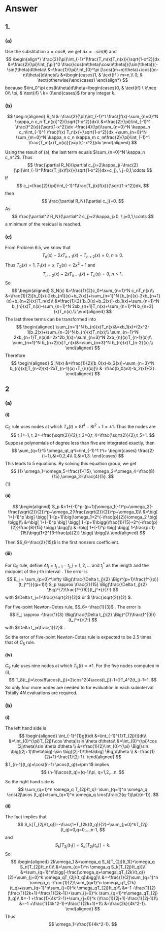 # Answer

## 1.

### (a)

Use the substitution $x=cos\theta$, we get $dx=-sin(\theta)$ and
$$
\begin{align*}
\frac{2}{\pi}\int_{-1}^1\frac{T_m(x)T_n(x)}{\sqrt{1-x^2}}dx
&=\frac{2}{\pi}\int_{\pi}^0 \frac{\cos(m\theta)\cos(n\theta)}{\sin(\theta)}(-\sin(\theta)d\theta\\
&=\frac{1}{\pi}\int_{0}^\pi [\cos((m+n)\theta)+\cos((m-n)\theta)]d\theta\\
&=\begin{cases}1, & \text{if } m=n,\\ 0, & \text{otherwise}\end{cases}
\end{align*}
$$
because $\int_0^\pi cos(k\theta)d\theta=\begin{cases}0, & \text{if} \ k\neq 0\\ \pi, & \text{if} \ k= 0\end{cases}$   for any integer $k$.

### (b)

$$
\begin{aligned}
R_N
&=\frac{2}{\pi}\int_{-1}^1 \frac{[f(x)-\sum_{n=0}^N \kappa_n c_n T_n(x)]^2}{\sqrt{1-x^2}}dx\\
&=\frac{2}{\pi}\int_{-1}^1 \frac{f^2(x)}{\sqrt{1-x^2}}dx
-\frac{4}{\pi}\sum_{n=0}^N \kappa_n c_n\int_{-1}^1 \frac{f(x) T_n(x)}{\sqrt{1-x^2}}dx
+\sum_{n=0}^N \sum_{m=0}^N \kappa_n c_n \kappa_m c_m\frac{2}{\pi}\int_{-1}^1 \frac{T_m(x)T_n(x)}{\sqrt{1-x^2}}dx
\end{aligned}
$$

Using the result of (a), the last term equals $\sum_{n=0}^N  \kappa_n c_n^2$. Thus
$$
\frac{\partial R_N}{\partial c_j}=2\kappa_j(-\frac{2}{\pi}\int_{-1}^1\frac{T_j(x)f(x)}{\sqrt{1-x^2}}dx+c_j), \ j=0,1,\cdots
$$
If 
$$
c_j=\frac{2}{\pi}\int_{-1}^1\frac{T_j(x)f(x)}{\sqrt{1-x^2}}dx,
$$
 then 
$$
\frac{\partial R_N}{\partial c_j}=0.
$$
 As 
$$
\frac{\partial^2 R_N}{\partial^2 c_j}=2\kappa_j>0, \  j=0,1,\cdots
$$
a minimum of the residual is reached.

### (c)

From Problem 6.5, we know that
$$
T_{n}(x)-2xT_{n+1}(x)+T_{n+2}(x)=0, \ n\geq 0.
$$
Thus $T_0(x)=1, T_1(x)=x, T_2(x)=2x^2-1$ and
$$
T_{n-2}(x)-2xT_{n-1}(x)+T_{n}(x)=0, \ n>1.
$$
So
$$
\begin{aligned}
S_N(x)
&=\frac{1}{2}c_0+\sum_{n=1}^N c_nT_n(x)\\
&=\frac{1}{2}[b_0(x)-2xb_{n1}(x)+b_2(x)]+\sum_{n=1}^N [b_{n}(x)-2xb_{n+1}(x)+b_{n+2}(x)]T_n(x)\\
&=\frac{1}{2}[b_0(x)+b_2(x)]-xb_1(x)+\sum_{n=1}^N b_{n}(x)T_n(x)-\sum_{n=1}^N 2xb_{n+1}T_n(x)+\sum_{n=1}^N b_{n+2}(x)T_n(x).\\
\end{aligned}
$$
The last three terms can be transformed into 
$$
\begin{aligned}
\sum_{n=1}^N b_{n}(x)T_n(x)&=xb_1(x)+(2x^2-1)b_2(x)+\sum_{n=3}^N b_{n}(x)T_n(x);\\
\sum_{n=1}^N 2xb_{n+1}T_n(x)&=2x^2b_1(x)+\sum_{n=3}^N 2xb_{n}(x)T_{n-1}(x);\\
\sum_{n=1}^N b_{n+2}(x)T_n(x)&=\sum_{n=3}^N b_{n}(x)T_{n-2}(x).\\
\end{aligned}
$$
Therefore
$$
\begin{aligned}
S_N(x)
&=\frac{1}{2}[b_0(x)-b_2(x)]+\sum_{n=3}^N b_{n}(x)[T_{n-2}(x)-2xT_{n-1}(x)+T_{n}(x)]\\
&=\frac{b_0(x0)-b_2(x)}{2}.
\end{aligned}
$$

## 2

### (a)

#### (i)

$C_5$ rule uses nodes at which $T_4(t)=8t^4-8t^2+1=\pm 1$. Thus the nodes are
$$
t_1=-1, t_2=-\frac{\sqrt{2}}{2},t_3=0,t_4=\frac{\sqrt{2}}{2},t_5=1.
$$
Suppose polynomials of degree less than five are integrated exactly, then 
$$
\sum_{q=1}^5 \omega_qt_q^i=\int_{-1}^1 t^i=
\begin{cases}
\frac{2}{i+1},&i=0,2,4\\
0,&i=1,3.
\end{cases}
$$
This leads to  5 equations. By solving this equation group, we get
$$ {1}
\omega_1=\omega_5=\frac{1}{15}, \omega_2=\omega_4=\frac{8}{15},\omega_3=\frac{4}{5}.
$$ {1}



#### (ii)

$$
\begin{aligned}
S_p
&=1+(-1)^p-(p+1)[\omega_1(-1)^p+\omega_2(-\frac{\sqrt{2}}{2})^p+\omega_2(\frac{\sqrt{2}}{2})^p+\omega_1]\\
&=\big[ 1+(-1)^p \big] \bigg[ 1-(p+1)\big(\omega_1+2^{-\frac{p}{2}}\omega_2 \big) \bigg]\\
&=\big[ 1+(-1)^p \big] \bigg[ 1-(p+1)\bigg(\frac{1}{15}+2^{-\frac{p}{2}}\frac{8}{15}  \bigg) \bigg]\\
&=\big[ 1+(-1)^p \big] \bigg[ 1-\frac{p+1}{15}\bigg(1+2^{3-\frac{p}{2}} \bigg) \bigg]\\
\end{aligned}
$$

Then $S_6=\frac{2}{15}$ is the first nonzero coefficient.

#### (iii)

For $C_{5}$ rule,  define $\Delta t_j=t_{j+1}-t_j, j=1,2,...$ and $t_j^*$ as  the length  and the midpoint of the $j$-th interval  . The error is
$$
E_j = \sum_{p=0}^\infty \Big(\frac{\Delta t_j}{2} \Big)^{p+1}\frac{f^{(p)}(t_j^*)}{(p+1)!} S_p
\approx \frac{2}{15} \Big(\frac{\Delta t_j}{2} \Big)^{7}\frac{f^{(6)}(t_j^*)}{7!}
$$
with $\Delta t_j=1-\frac{\sqrt{2}}{2}$ or $ \frac{\sqrt{2}}{2} $.

For five-point Newton-Cotes rule, $S_6=-\frac{1}{3}$ . The error is
$$
E_j \approx -\frac{1}{3} \Big(\frac{\Delta t_j}{2} \Big)^{7}\frac{f^{(6)}(t_j^*)}{7!}
$$
with $\Delta t_j=\frac{1}{2}$ .

So the error of five-point Newton-Cotes rule is expected to be 2.5 times  that of $C_5$ rule.



#### (iv)

$C_9$ rule uses nine nodes at which $T_8(t)=\pm 1$. For the five nodes computed in (i),
$$
T_8(t_j)=\cos(8\acos(t_j))=2\cos^2(4\acos(t_j))-1=2T_4^2(t_j)-1=1.
$$
So only four more nodes are needed to for evaluation in each subinterval. Totally $4N$ evaluations are required.

### (b)

#### (i)

The left hand side is
$$
\begin{aligned}
\int_{-1}^{1}g(t)dt
&=\int_{-1}^{1}T_{2j}(t)dt\\
&=\int_{0}^{\pi}T_{2j}(\cos \theta)\sin \theta d\theta\\
&=\int_{0}^{\pi}\cos (2j\theta)\sin \theta d\theta \\
&=\frac{1}{2}\int_{0}^{\pi} \Big[\sin \big((2j+1)\theta\big)-\sin \big((2j-1)\theta\big) \Big]d\theta \\
&=\frac{1}{2j+1}-\frac{1}{2j-1}.
\end{aligned}
$$
$T_{n-1}(t_q)=\cos((n-1) \acos(t_q))=\pm 1$  implies
$$
(n-1)\acos(t_q)=(q-1)\pi, q=1,2,...n.
$$


So the right hand side is
$$
\sum_{q=1}^n \omega_q T_{2j}(t_q)=\sum_{q=1}^n \omega_q \cos(2j\acos (t_q))=\sum_{q=1}^n \omega_q \cos(\frac{2(q-1)j\pi}{n-1}).
$$


#### (ii)

The fact implies that
$$
S_k[T_{2j}(t_q)]=-\frac{1+T_{2k}(t_q)}{2}+\sum_{j=0}^kT_{2j}(t_q)=0,q=0,...,n-1,
$$
and
$$
S_k[T_{2j}(t_1)]=S_k[T_{2j}(t_n)]=k.
$$
So
$$
\begin{aligned}
2k\omega_1
&=\omega_q S_k[T_{2j}(t_1)]+\omega_q S_n[T_{2j}(t_n)]\\
&=\sum_{q=1}^n \omega_q S_k[T_{2j}(t_q)]\\
&=\sum_{q=1}^n\bigg[-\frac{\omega_q+\omega_qT_{2k}(t_q)}{2}+\sum_{j=0}^k \omega_qT_{2j}(t_q)\bigg]\\
&=-\frac{1}{2}\sum_{q=1}^n \omega_q -\frac{1}{2}\sum_{q=1}^n \omega_qT_{2k}(t_q)+\sum_{q=1}^n\sum_{j=0}^k \omega_qT_{2j}(t_q)\\
&=-1 -\frac{1}{2}(\frac{1}{2k+1}-\frac{1}{2k-1})+\sum_{j=0}^k \sum_{q=1}^n\omega_qT_{2j}(t_q)\\
&=-1 +\frac{1}{4k^2-1}+\sum_{j=0}^k (\frac{1}{2j+1}-\frac{1}{2j-1})\\
&=-1 +\frac{1}{4k^2-1}+\frac{1}{2k+1}+1\\
&=\frac{2k}{4k^2-1}.
\end{aligned}
$$
Thus
$$
\omega_1=\frac{1}{4k^2-1}.
$$
